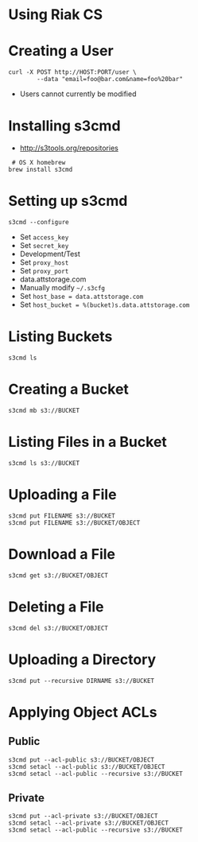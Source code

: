 # Using Riak CS

# Creating a User

```
curl -X POST http://HOST:PORT/user \
        --data "email=foo@bar.com&name=foo%20bar"
```

* Users cannot currently be modified

# Installing s3cmd

* http://s3tools.org/repositories

```
 # OS X homebrew
brew install s3cmd
```

# Setting up s3cmd

```
s3cmd --configure
```

* Set `access_key`
* Set `secret_key`
* Development/Test
 * Set `proxy_host`
 * Set `proxy_port`
* data.attstorage.com
 * Manually modify `~/.s3cfg`
 * Set `host_base = data.attstorage.com`
 * Set `host_bucket = %(bucket)s.data.attstorage.com`

# Listing Buckets

```
s3cmd ls
```

# Creating a Bucket

```
s3cmd mb s3://BUCKET
```

# Listing Files in a Bucket

```
s3cmd ls s3://BUCKET
```

# Uploading a File

```
s3cmd put FILENAME s3://BUCKET
s3cmd put FILENAME s3://BUCKET/OBJECT
```

# Download a File

```
s3cmd get s3://BUCKET/OBJECT
```

# Deleting a File

```
s3cmd del s3://BUCKET/OBJECT
```

# Uploading a Directory

```
s3cmd put --recursive DIRNAME s3://BUCKET
```

# Applying Object ACLs

## Public

```
s3cmd put --acl-public s3://BUCKET/OBJECT
s3cmd setacl --acl-public s3://BUCKET/OBJECT
s3cmd setacl --acl-public --recursive s3://BUCKET
```

## Private

```
s3cmd put --acl-private s3://BUCKET/OBJECT
s3cmd setacl --acl-private s3://BUCKET/OBJECT
s3cmd setacl --acl-public --recursive s3://BUCKET
```

